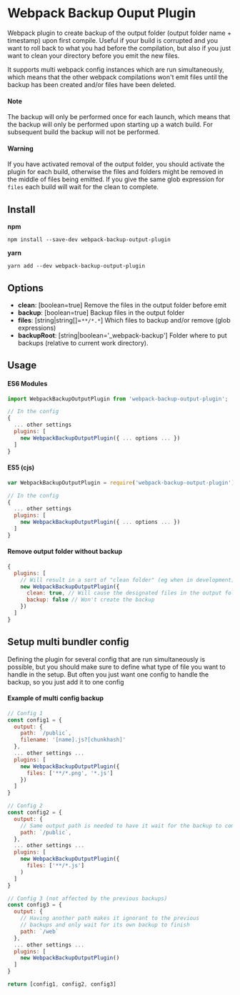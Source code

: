 # Webpack Backup Ouput Plugin

Webpack plugin to create backup of the output folder (output folder name + timestamp) upon first compile.
Useful if your build is corrupted and you want to roll back to what you had before the compilation, but also if you just want to clean your directory before you emit the new files.

It supports multi webpack config instances which are run simultaneously, which means that the other webpack compilations
won't emit files until the backup has been created and/or files have been deleted.

#### Note
The backup will only be performed once for each launch, which means that the backup will only be performed upon starting up a watch build. For subsequent build the backup will not be performed.

#### Warning
If you have activated removal of the output folder, you should activate the plugin for each build, otherwise the files and folders might be removed in the middle of files being emitted. If you give the same glob expression for `files` each build will wait for the clean to complete.

## Install

**npm**
```
npm install --save-dev webpack-backup-output-plugin
```

**yarn**
```
yarn add --dev webpack-backup-output-plugin
```

## Options

* **clean**: [boolean=true] Remove the files in the output folder before emit
* **backup**: [boolean=true] Backup files in the output folder
* **files**: [string|string[]=`**/*.*`] Which files to backup and/or remove (glob expressions)
* **backupRoot**: [string|boolean='\_webpack-backup'] Folder where to put backups (relative to current work directory).

## Usage

#### ES6 Modules
```js
import WebpackBackupOutputPlugin from 'webpack-backup-output-plugin';

// In the config
{
  ... other settings
  plugins: [
    new WebpackBackupOutputPlugin({ ... options ... })
  ]
}
```

#### ES5 (cjs)
```js
var WebpackBackupOutputPlugin = require('webpack-backup-output-plugin').default;

// In the config
{
  ... other settings
  plugins: [
    new WebpackBackupOutputPlugin({ ... options ... })
  ]
}
```

#### Remove output folder without backup
```js
{
  plugins: [
    // Will result in a sort of "clean folder" (eg when in development)
    new WebpackBackupOutputPlugin({
      clean: true, // Will cause the designated files in the output folder to be removed
      backup: false // Won't create the backup
    })
  ]
}
```

## Setup multi bundler config

Defining the plugin for several config that are run simultaneously is possible,
but you should make sure to define what type of file you want to handle in the
setup. But often you just want one config to handle the backup, so you just add
it to one config

#### Example of multi config backup
```js
// Config 1
const config1 = {
  output: {
    path: `/public`,
    filename: '[name].js?[chunkhash]'
  },
  ... other settings ...
  plugins: [
    new WebpackBackupOutputPlugin({
      files: ['**/*.png', '*.js']
    })
  ]
}

// Config 2
const config2 = {
  output: {
    // Same output path is needed to have it wait for the backup to complete
    path: `/public`,
  },
  ... other settings ...
  plugins: [
    new WebpackBackupOutputPlugin({
      files: ['**/*.js']
    )
  ]
}

// Config 3 (not affected by the previous backups)
const config3 = {
  output: {
    // Having another path makes it ignorant to the previous
    // backups and only wait for its own backup to finish
    path: `/web`
  },
  ... other settings ...
  plugins: [
    new WebpackBackupOutputPlugin()
  ]
}

return [config1, config2, config3]
```
